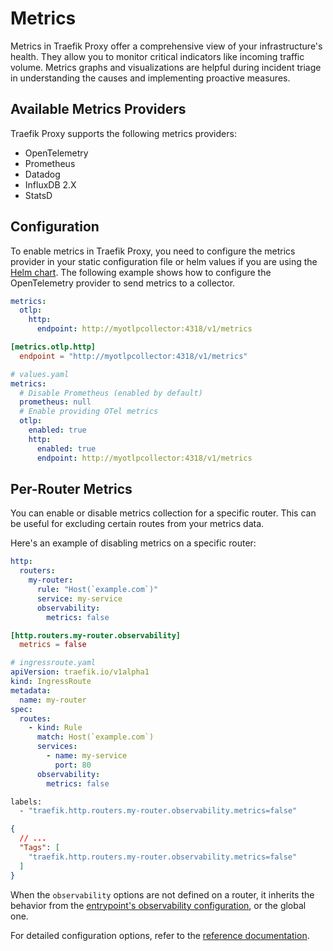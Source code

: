 # Metrics

Metrics in Traefik Proxy offer a comprehensive view of your infrastructure's health. They allow you to monitor critical indicators like incoming traffic volume. Metrics graphs and visualizations are helpful during incident triage in understanding the causes and implementing proactive measures.

## Available Metrics Providers

Traefik Proxy supports the following metrics providers:

- OpenTelemetry
- Prometheus
- Datadog
- InfluxDB 2.X
- StatsD

## Configuration

To enable metrics in Traefik Proxy, you need to configure the metrics provider in your static configuration file or helm values if you are using the [Helm chart](https://github.com/traefik/traefik-helm-chart). The following example shows how to configure the OpenTelemetry provider to send metrics to a collector.

```yaml tab="Structured (YAML)"
metrics:
  otlp:
    http:
      endpoint: http://myotlpcollector:4318/v1/metrics
```

```toml tab="Structured (TOML)"
[metrics.otlp.http]
  endpoint = "http://myotlpcollector:4318/v1/metrics"
```

```yaml tab="Helm Chart Values"
# values.yaml
metrics:
  # Disable Prometheus (enabled by default)
  prometheus: null
  # Enable providing OTel metrics
  otlp:
    enabled: true
    http:
      enabled: true
      endpoint: http://myotlpcollector:4318/v1/metrics
```

## Per-Router Metrics

You can enable or disable metrics collection for a specific router. This can be useful for excluding certain routes from your metrics data.

Here's an example of disabling metrics on a specific router:

```yaml tab="Structured (YAML)"
http:
  routers:
    my-router:
      rule: "Host(`example.com`)"
      service: my-service
      observability:
        metrics: false
```

```toml tab="Structured (TOML)"
[http.routers.my-router.observability]
  metrics = false
```

```yaml tab="Kubernetes"
# ingressroute.yaml
apiVersion: traefik.io/v1alpha1
kind: IngressRoute
metadata:
  name: my-router
spec:
  routes:
    - kind: Rule
      match: Host(`example.com`)
      services:
        - name: my-service
          port: 80
      observability:
        metrics: false
```

```bash tab="Labels"
labels:
  - "traefik.http.routers.my-router.observability.metrics=false"
```

```json tab="Tags"
{
  // ...
  "Tags": [
    "traefik.http.routers.my-router.observability.metrics=false"
  ]
}
```

When the `observability` options are not defined on a router, it inherits the behavior from the [entrypoint's observability configuration](./overview.md), or the global one.

For detailed configuration options, refer to the [reference documentation](../reference/install-configuration/observability/metrics.md).
